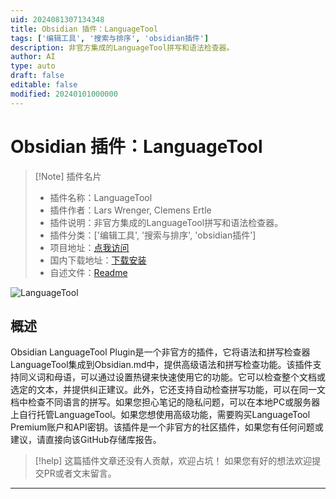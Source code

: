 ```yaml
---
uid: 2024081307134348
title: Obsidian 插件：LanguageTool
tags: ['编辑工具', '搜索与排序', 'obsidian插件']
description: 非官方集成的LanguageTool拼写和语法检查器。
author: AI
type: auto
draft: false
editable: false
modified: 20240101000000
---
```


# Obsidian 插件：LanguageTool

> [!Note] 插件名片
> - 插件名称：LanguageTool
> - 插件作者：Lars Wrenger, Clemens Ertle
> - 插件说明：非官方集成的LanguageTool拼写和语法检查器。
> - 插件分类：['编辑工具', '搜索与排序', 'obsidian插件']
> - 项目地址：[点我访问](https://github.com/wrenger/obsidian-languagetool)
> - 国内下载地址：[下载安装](https://pkmer.cn/products/plugin/pluginMarket/?languagetool)
> - 自述文件：[Readme](https://ghproxy.net/https://raw.githubusercontent.com/wrenger/obsidian-languagetool/master/README.md)

![LanguageTool](https://cdn.pkmer.cn/covers/languagetool.png!pkmer)

## 概述

Obsidian LanguageTool Plugin是一个非官方的插件，它将语法和拼写检查器LanguageTool集成到Obsidian.md中，提供高级语法和拼写检查功能。该插件支持同义词和母语，可以通过设置热键来快速使用它的功能。它可以检查整个文档或选定的文本，并提供纠正建议。此外，它还支持自动检查拼写功能，可以在同一文档中检查不同语言的拼写。如果您担心笔记的隐私问题，可以在本地PC或服务器上自行托管LanguageTool。如果您想使用高级功能，需要购买LanguageTool Premium账户和API密钥。该插件是一个非官方的社区插件，如果您有任何问题或建议，请直接向该GitHub存储库报告。


> [!help] 
> 这篇插件文章还没有人贡献，欢迎占坑！
> 如果您有好的想法欢迎提交PR或者文末留言。
> 

---




